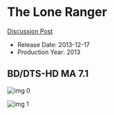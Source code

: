 # The Lone Ranger

[Discussion Post](https://www.avsforum.com/threads/bass-eq-for-filtered-movies.2995212/post-58308040)

* Release Date: 2013-12-17
* Production Year: 2013

## BD/DTS-HD MA 7.1

![img 0](https://i.imgur.com/hTLnnCH.jpg)

![img 1](https://i.imgur.com/dUpS7D7.png)

